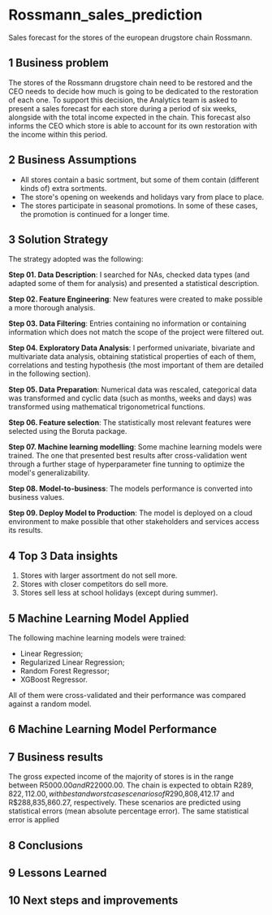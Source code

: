 # Rossmann_sales_prediction

Sales forecast for the stores of the european drugstore chain Rossmann.


## 1 Business problem

The stores of the Rossmann drugstore chain need to be restored and the CEO needs to decide how much is going to be dedicated to the restoration of each one. To support this decision, the Analytics team is asked to present a sales forecast for each store during a period of six weeks, alongside with the total income expected in the chain. This forecast also informs the CEO which store is able to account for its own restoration with the income within this period.


## 2 Business Assumptions

* All stores contain a basic sortment, but some of them contain (different kinds of) extra sortments.
* The store's opening on weekends and holidays vary from place to place.
* The stores participate in seasonal promotions. In some of these cases, the promotion is continued for a longer time.


## 3 Solution Strategy

The strategy adopted was the following:

__Step 01. Data Description__: I searched for NAs, checked data types (and adapted some of them for analysis) and presented a statistical description.

__Step 02. Feature Engineering__: New features were created to make possible a more thorough analysis.

__Step 03. Data Filtering__: Entries containing no information or containing information which does not match the scope of the project were filtered out.

__Step 04. Exploratory Data Analysis__: I performed univariate, bivariate and multivariate data analysis, obtaining statistical properties of each of them, correlations and testing hypothesis (the most important of them are detailed in the following section).

__Step 05. Data Preparation__: Numerical data was rescaled, categorical data was transformed and cyclic data (such as months, weeks and days) was transformed using mathematical trigonometrical functions.

__Step 06. Feature selection__: The statistically most relevant features were selected using the Boruta package.

__Step 07. Machine learning modelling__: Some machine learning models were trained. The one that presented best results after cross-validation went through a further stage of hyperparameter fine tunning to optimize the model's generalizability.

__Step 08. Model-to-business__: The models performance is converted into business values.

__Step 09. Deploy Model to Production__: The model is deployed on a cloud environment to make possible that other stakeholders and services access its results.


## 4 Top 3 Data insights

1. Stores with larger assortment do not sell more.
2. Stores with closer competitors do sell more.
3. Stores sell less at school holidays (except during summer).


## 5 Machine Learning Model Applied

The following machine learning models were trained:
* Linear Regression;
* Regularized Linear Regression;
* Random Forest Regressor;
* XGBoost Regressor.

All of them were cross-validated and their performance was compared against a random model.


## 6 Machine Learning Model Performance



## 7 Business results

The gross expected income of the majority of stores is in the range between R$5000.00 and R$22000.00. The chain is expected to obtain R$289,822,112.00, with best and worst case scenarios of R$290,808,412.17 and R$288,835,860.27, respectively. These scenarios are predicted using statistical errors (mean absolute percentage error). The same statistical error is applied

## 8 Conclusions



## 9 Lessons Learned



## 10 Next steps and improvements
